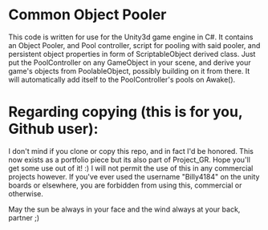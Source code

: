 # Common Object Pooler
This code is written for use for the Unity3d game engine in C#. It contains an Object Pooler, and Pool controller, script for pooling with said pooler, and persistent object properties in form of ScriptableObject derived class. Just put the PoolController on any GameObject in your scene, and derive your game's objects from PoolableObject, possibly building on it from there. It will automatically add itself to the PoolController's pools on Awake(). 

# Regarding copying (this is for you, Github user):
I don't mind if you clone or copy this repo, and in fact I'd be honored. This now exists as a portfolio piece but its also part of Project_GR. Hope you'll get some use out of it! :) I will not permit the use of this in any commercial projects however. If you've ever used the username "Billy4184" on the unity boards or elsewhere, you are forbidden from using this, commercial or otherwise. 

May the sun be always in your face and the wind always at your back, partner ;)

